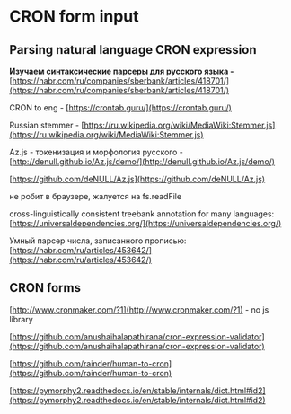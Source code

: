 # CRON form input

## Parsing natural language CRON expression

**Изучаем синтаксические парсеры для русского языка -** [https://habr.com/ru/companies/sberbank/articles/418701/](https://habr.com/ru/companies/sberbank/articles/418701/)

CRON to eng - [https://crontab.guru/](https://crontab.guru/)

Russian stemmer - [https://ru.wikipedia.org/wiki/MediaWiki:Stemmer.js](https://ru.wikipedia.org/wiki/MediaWiki:Stemmer.js)

Az.js - токенизация и морфология русского - [http://denull.github.io/Az.js/demo/](http://denull.github.io/Az.js/demo/)

[https://github.com/deNULL/Az.js](https://github.com/deNULL/Az.js)

не робит в браузере, жалуется на fs.readFile

cross-linguistically consistent treebank annotation for many languages: [https://universaldependencies.org/](https://universaldependencies.org/)

Умный парсер числа, записанного прописью: [https://habr.com/ru/articles/453642/](https://habr.com/ru/articles/453642/)

## CRON forms

[http://www.cronmaker.com/?1](http://www.cronmaker.com/?1) - no js library

[https://github.com/anushaihalapathirana/cron-expression-validator](https://github.com/anushaihalapathirana/cron-expression-validator)

[https://github.com/rainder/human-to-cron](https://github.com/rainder/human-to-cron)

[https://pymorphy2.readthedocs.io/en/stable/internals/dict.html#id2](https://pymorphy2.readthedocs.io/en/stable/internals/dict.html#id2)